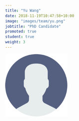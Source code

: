 ```yaml
---
title: "Yu Wang"
date: 2018-11-19T10:47:58+10:00
image: "images/team/yu.png"
jobtitle: "PhD Candidate"
promoted: true
student: true
weight: 3
---
```


<img src="/images/team/yu.png" alt="yu avatar" width="200"/>
